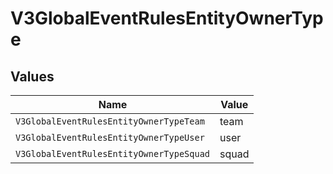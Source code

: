 # V3GlobalEventRulesEntityOwnerType


## Values

| Name                                     | Value                                    |
| ---------------------------------------- | ---------------------------------------- |
| `V3GlobalEventRulesEntityOwnerTypeTeam`  | team                                     |
| `V3GlobalEventRulesEntityOwnerTypeUser`  | user                                     |
| `V3GlobalEventRulesEntityOwnerTypeSquad` | squad                                    |